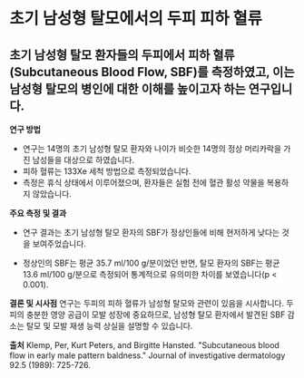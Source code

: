 ﻿# 초기 남성형 탈모에서의 두피 피하 혈류

## 초기 남성형 탈모 환자들의 두피에서 피하 혈류(Subcutaneous Blood Flow, SBF)를 측정하였고, 이는 남성형 탈모의 병인에 대한 이해를 높이고자 하는 연구입니다.

**연구 방법**

- 연구는 14명의 초기 남성형 탈모 환자와 나이가 비슷한 14명의 정상 머리카락을 가진 남성들을 대상으로 하였습니다. 
- 피하 혈류는 133Xe 세척 방법으로 측정되었습니다. 
- 측정은 휴식 상태에서 이루어졌으며, 환자들은 실험 전에 혈관 활성 약물을 복용하지 않았습니다.

**주요 측정 및 결과**
- 연구 결과는 초기 남성형 탈모 환자의 SBF가 정상인들에 비해 현저하게 낮다는 것을 보여주었습니다. 

- 정상인의 SBF는 평균 35.7 ml/100 g/분이었던 반면, 
탈모 환자의 SBF는 평균 13.6 ml/100 g/분으로 측정되어 통계적으로 유의미한 차이를 보였습니다(p < 0.001)​​.

**결론 및 시사점**
연구는 두피의 피하 혈류가 남성형 탈모와 관련이 있음을 시사합니다. 두피의 충분한 영양 공급이 모발 성장에 중요하므로, 남성형 탈모 환자에서 발견된 SBF 감소는 탈모 및 모발 재생 능력 상실을 설명할 수 있습니다. 

**출처**
Klemp, Per, Kurt Peters, and Birgitte Hansted. "Subcutaneous blood flow in early male pattern baldness." Journal of investigative dermatology 92.5 (1989): 725-726.
<!--stackedit_data:
eyJoaXN0b3J5IjpbLTE3ODU1ODQ0MzIsMTc5MzQ3MTYwM119
-->